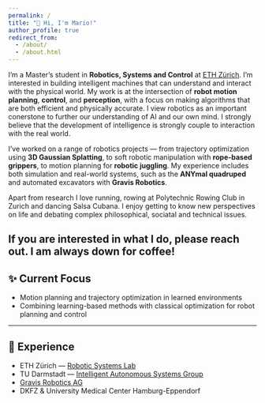 ```yaml
---
permalink: /
title: "👋 Hi, I'm Mario!"
author_profile: true
redirect_from: 
  - /about/
  - /about.html
---
```


I’m a Master’s student in **Robotics, Systems and Control** at [ETH Zürich](https://ethz.ch/en.html). I’m interested in building intelligent machines that can understand and interact with the physical world. 
My work is at the intersection of **robot motion planning**, **control**, and **perception**, with a focus on making algorithms that are both efficient and physically accurate.
I view robotics as an important conerstone to further our understanding of AI and our own mind. I strongly believe that the development of intelligence is strongly couple to interaction with the real world.

I’ve worked on a range of robotics projects — from trajectory optimization using **3D Gaussian Splatting**, to soft robotic manipulation with **rope-based grippers**, to motion planning for **robotic juggling**. My experience includes both simulation and real-world systems, such as the **ANYmal quadruped** and automated excavators with **Gravis Robotics**.

Apart from research I love running, rowing at Polytechnic Rowing Club in Zurich and dancing Salsa Cubana. I enjoy getting to know new perspectives on life and debating complex philosophical, sociatal and technical issues. 

If you are interested in what I do, please reach out. I am always down for coffee!
---

## ✨ Current Focus   

- Motion planning and trajectory optimization in learned environments  
- Combining learning-based methods with classical optimization for robot planning and control  

---

## 🧪 Experience

- ETH Zürich — [Robotic Systems Lab](https://rsl.ethz.ch/)  
- TU Darmstadt — [Intelligent Autonomous Systems Group](https://www.ias.informatik.tu-darmstadt.de/)  
- [Gravis Robotics AG](https://gravisrobotics.com/)  
- DKFZ & University Medical Center Hamburg-Eppendorf  

